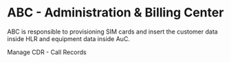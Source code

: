 # ABC - Administration & Billing Center

ABC is responsible to provisioning SIM cards and insert the customer data inside HLR and equipment data inside AuC.

Manage CDR - Call Records
